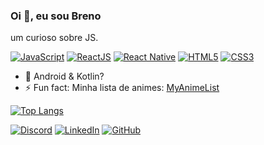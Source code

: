 ### Oi 👋, eu sou Breno
um curioso sobre JS.

[<img src='https://img.shields.io/badge/JavaScript-323330?style=for-the-badge&logo=javascript&logoColor=F7DF1E' alt='JavaScript' />](https://developer.mozilla.org/en-US/docs/Web/JavaScript) [<img src='https://img.shields.io/badge/React-20232A?style=for-the-badge&logo=react&logoColor=61DAFB' alt='ReactJS' />](https://reactjs.org/) [<img src='https://img.shields.io/badge/React_Native-20232A?style=for-the-badge&logo=react&logoColor=61DAFB' alt='React Native'/>](https://reactnative.dev/) [<img src='https://img.shields.io/badge/HTML5-E34F26?style=for-the-badge&logo=html5&logoColor=white' alt='HTML5' />](https://www.w3.org/html/) [<img src='https://img.shields.io/badge/CSS3-1572B6?style=for-the-badge&logo=css3&logoColor=white' alt='CSS3' />](https://www.w3schools.com/css/)

- 🔭 Android & Kotlin?
- ⚡ Fun fact: Minha lista de animes: [MyAnimeList](https://myanimelist.net/profile/VDRBreno) 

[![Top Langs](https://github-readme-stats.vercel.app/api/top-langs/?username=VDRBreno&layout=compact&theme=react)](https://github.com/anuraghazra/github-readme-stats)

  [<img src='https://img.shields.io/badge/Discord-7289DA?style=for-the-badge&logo=discord&logoColor=white' alt='Discord' />](https://discord.com/users/604416432771563530) [<img src='https://img.shields.io/badge/LinkedIn-0077B5?style=for-the-badge&logo=linkedin&logoColor=white' alt='LinkedIn' />](https://www.linkedin.com/in/breno-vitor/) [<img src='https://img.shields.io/badge/GitHub-100000?style=for-the-badge&logo=github&logoColor=white' alt='GitHub' />](https://github.com/VDRBreno)
